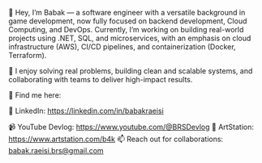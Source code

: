 👋 Hey, I’m Babak — a software engineer with a versatile background in game development, now fully focused on backend development, Cloud Computing, and DevOps.
Currently, I’m working on building real-world projects using .NET, SQL, and microservices, with an emphasis on cloud infrastructure (AWS), CI/CD pipelines, and containerization (Docker, Terraform).

🔧 I enjoy solving real problems, building clean and scalable systems, and collaborating with teams to deliver high-impact results.

🔗 Find me here:


💼 LinkedIn: https://linkedin.com/in/babakraeisi

📹 YouTube Devlog: https://www.youtube.com/@BRSDevlog
🎨 ArtStation: https://www.artstation.com/b4k
📫 Reach out for collaborations: babak.raeisi.brs@gmail.com
<!---
BabakRaeisi/BabakRaeisi is a ✨ special ✨ repository because its `README.md` (this file) appears on your GitHub profile.
You can click the Preview link to take a look at your changes.
--->
